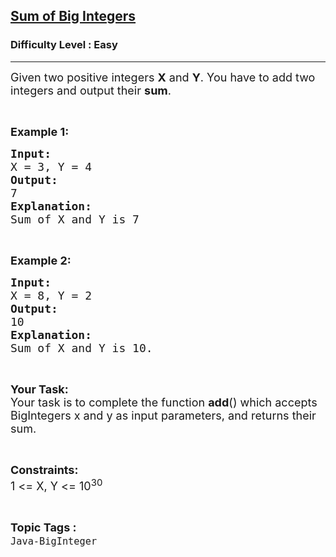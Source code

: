 <h2><a href="https://practice.geeksforgeeks.org/problems/sum-of-big-integers/1?page=1&difficulty[]=-2&difficulty[]=-1&difficulty[]=0&sortBy=accuracy">Sum of Big Integers</a></h2><h3>Difficulty Level : Easy</h3><hr><div class="problems_problem_content__Xm_eO"><p><span style="font-size:18px">Given two positive integers <strong>X</strong> and <strong>Y</strong>. You have to add two integers and output their <strong>sum</strong>.</span></p>

<p>&nbsp;</p>

<p><span style="font-size:18px"><strong>Example 1:</strong></span></p>

<pre><span style="font-size:18px"><strong>Input:</strong>
X = 3, Y = 4
<strong>Output:</strong>
7
<strong>Explanation:
</strong>Sum of X and Y is 7</span></pre>

<p>&nbsp;</p>

<p><span style="font-size:18px"><strong>Example 2:</strong></span></p>

<pre><span style="font-size:18px"><strong>Input:</strong>
X = 8, Y = 2 
<strong>Output:</strong>
10
<strong>Explanation:
</strong>Sum of X and Y is 10.</span></pre>

<p>&nbsp;</p>

<p><span style="font-size:18px"><strong>Your Task:</strong><br>
Your task is to complete the function <strong>add</strong>() which accepts BigIntegers x and y as input parameters, and returns their sum.</span></p>

<p>&nbsp;</p>

<p><span style="font-size:18px"><strong>Constraints:</strong><br>
1 &lt;= X, Y &lt;= 10<sup>30</sup></span></p>
</div><br><p><span style=font-size:18px><strong>Topic Tags : </strong><br><code>Java-BigInteger</code>&nbsp;